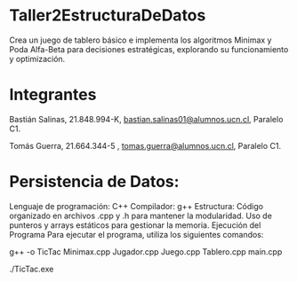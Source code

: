 # Taller2EstructuraDeDatos
Crea un juego de tablero básico e implementa los algoritmos Minimax y Poda Alfa-Beta para decisiones estratégicas, explorando su funcionamiento y optimización.

# Integrantes
Bastián Salinas, 21.848.994-K, bastian.salinas01@alumnos.ucn.cl, Paralelo C1.

Tomás Guerra, 21.664.344-5 , tomas.guerra@alumnos.ucn.cl, Paralelo C1.

# Persistencia de Datos:

Lenguaje de programación: C++
Compilador: g++
Estructura:
Código organizado en archivos .cpp y .h para mantener la modularidad.
Uso de punteros y arrays estáticos para gestionar la memoria.
Ejecución del Programa
Para ejecutar el programa, utiliza los siguientes comandos:

g++ -o TicTac Minimax.cpp Jugador.cpp Juego.cpp Tablero.cpp main.cpp

./TicTac.exe
